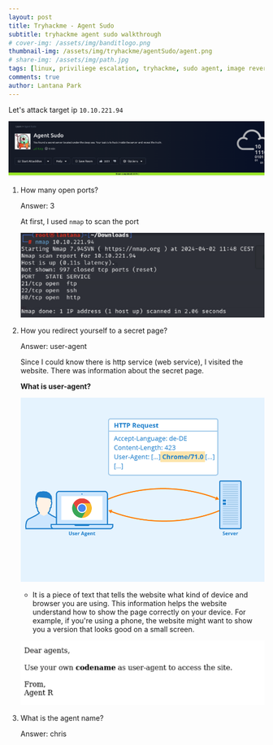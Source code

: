 ```yaml
---
layout: post
title: Tryhackme - Agent Sudo
subtitle: tryhackme agent sudo walkthrough
# cover-img: /assets/img/banditlogo.png
thumbnail-img: /assets/img/tryhackme/agentSudo/agent.png
# share-img: /assets/img/path.jpg
tags: [linux, priviliege escalation, tryhackme, sudo agent, image reversing]
comments: true
author: Lantana Park
---
```


Let's attack target ip `10.10.221.94`

![agent](/assets/img/tryhackme/agentSudo/Screenshot%202024-04-03%20at%2009.32.41.png)

1. How many open ports?

   Answer: 3

   At first, I used `nmap` to scan the port

   ![nmap](/assets/img/tryhackme/agentSudo/Screenshot%202024-04-02%20at%2011.48.39.png)

2. How you redirect yourself to a secret page?

   Answer: user-agent

   Since I could know there is http service (web service), I visited the website. There was information about the secret page.

   **What is user-agent?**

   ![userAgent](/assets/img/tryhackme/agentSudo/User-Agent.png)

   - It is a piece of text that tells the website what kind of device and browser you are using. This information helps the website understand how to show the page correctly on your device. For example, if you're using a phone, the website might want to show you a version that looks good on a small screen.

   ![secretPage](/assets/img/tryhackme/agentSudo/Screenshot%202024-04-03%20at%2009.38.26.png)

3. What is the agent name?

   Answer: chris

   
